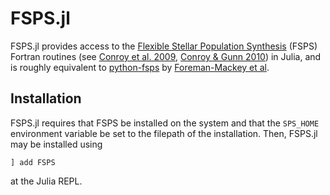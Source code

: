 # FSPS.jl

FSPS.jl provides access to the [Flexible Stellar Population Synthesis](https://github.com/cconroy20/fsps) (FSPS) Fortran routines (see [Conroy et al. 2009](https://doi.org/10.1088/0004-637X/699/1/486), [Conroy & Gunn 2010](https://doi.org/10.1088/0004-637X/712/2/833)) in Julia, and is roughly equivalent to [python-fsps](https://github.com/dfm/python-fsps) by [Foreman-Mackey et al](https://doi.org/10.5281/zenodo.591505).

## Installation

FSPS.jl requires that FSPS be installed on the system and that the `SPS_HOME` environment variable be set to the filepath of the installation. Then, FSPS.jl may be installed using

```julia-repl
] add FSPS
```

at the Julia REPL.
